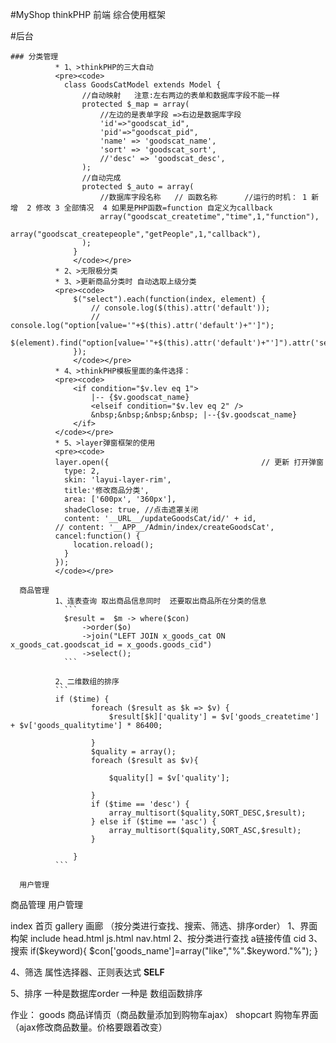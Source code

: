 #MyShop thinkPHP 前端 综合使用框架

#后台

    ### 分类管理
              * 1、>thinkPHP的三大自动
              <pre><code>
                class GoodsCatModel extends Model {
                    //自动映射   注意:左右两边的表单和数据库字段不能一样
                    protected $_map = array(
                        //左边的是表单字段 =>右边是数据库字段
                        'id'=>"goodscat_id",
                        'pid'=>"goodscat_pid",
                        'name' => 'goodscat_name',
                        'sort' => 'goodscat_sort',
                        //'desc' => 'goodscat_desc',
                    );
                    //自动完成
                    protected $_auto = array(
                        //数据库字段名称   // 函数名称      //运行的时机： 1 新增  2 修改 3 全部情况  4 如果是PHP函数=function 自定义为callback
                        array("goodscat_createtime","time",1,"function"),
                        array("goodscat_createpeople","getPeople",1,"callback"),
                    );
                  }
                  </code></pre>
              * 2、>无限极分类
              * 3、>更新商品分类时 自动选取上级分类
              <pre><code>
                  $("select").each(function(index, element) {
                      // console.log($(this).attr('default'));
                      // console.log("option[value='"+$(this).attr('default')+"']");
                      $(element).find("option[value='"+$(this).attr('default')+"']").attr('selected','selected');
                  });
                  </code></pre>
              * 4、>thinkPHP模板里面的条件选择：
              <pre><code>
                  <if condition="$v.lev eq 1">
                      |-- {$v.goodscat_name}
                      <elseif condition="$v.lev eq 2" />
                      &nbsp;&nbsp;&nbsp;&nbsp; |--{$v.goodscat_name}
                  </if>
              </code></pre>
              * 5、>layer弹窗框架的使用
              <pre><code>
              layer.open({                                  // 更新 打开弹窗
                type: 2,
                skin: 'layui-layer-rim',
                title:'修改商品分类',
                area: ['600px', '360px'],
                shadeClose: true, //点击遮罩关闭
                content: '__URL__/updateGoodsCat/id/' + id,
              // content: '__APP__/Admin/index/createGoodsCat',
              cancel:function() {
                  location.reload();
                }
              });
              </code></pre>

      商品管理
              1、连表查询 取出商品信息同时  还要取出商品所在分类的信息
                ```
                $result =  $m -> where($con)
                    ->order($o)
                    ->join("LEFT JOIN x_goods_cat ON x_goods_cat.goodscat_id = x_goods.goods_cid")
                    ->select();
                ```

              2、二维数组的排序
              ```
              if ($time) {
                      foreach ($result as $k => $v) {
                          $result[$k]['quality'] = $v['goods_createtime'] + $v['goods_qualitytime'] * 86400;

                      }
                      $quality = array();
                      foreach ($result as $v){

                          $quality[] = $v['quality'];

                      }
                      if ($time == 'desc') {
                          array_multisort($quality,SORT_DESC,$result);
                      } else if ($time == 'asc') {
                          array_multisort($quality,SORT_ASC,$result);
                      }

                  }
              ```

      用户管理



  商品管理
  用户管理







index 首页
gallery 画廊  （按分类进行查找、搜索、筛选、排序order）
1、界面构架 include head.html js.html nav.html
2、按分类进行查找 a链接传值 cid
3、搜索
   if($keyword){
            $con['goods_name']=array("like","%".$keyword."%");
        }

4、筛选
属性选择器、正则表达式  __SELF__

5、排序
一种是数据库order
一种是 数组函数排序

作业：
goods 商品详情页（商品数量添加到购物车ajax）
shopcart 购物车界面（ajax修改商品数量。价格要跟着改变）

